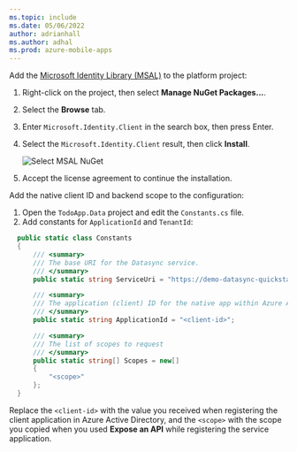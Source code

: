 ```yaml
---
ms.topic: include
ms.date: 05/06/2022
author: adrianhall
ms.author: adhal
ms.prod: azure-mobile-apps
---
```


Add the [Microsoft Identity Library (MSAL)](/azure/active-directory/develop/msal-overview) to the platform project:

1. Right-click on the project, then select **Manage NuGet Packages...**.
1. Select the **Browse** tab.
1. Enter `Microsoft.Identity.Client` in the search box, then press Enter.
1. Select the `Microsoft.Identity.Client` result, then click **Install**.
   
   ![Select MSAL NuGet](~/mobile-apps/azure-mobile-apps/media/quickstart/windows/select-msal-nuget.png)

1. Accept the license agreement to continue the installation.

Add the native client ID and backend scope to the configuration:

1. Open the `TodoApp.Data` project and edit the `Constants.cs` file.
1. Add constants for `ApplicationId` and `TenantId`:

  ``` csharp
    public static class Constants
    {
        /// <summary>
        /// The base URI for the Datasync service.
        /// </summary>
        public static string ServiceUri = "https://demo-datasync-quickstart.azurewebsites.net";

        /// <summary>
        /// The application (client) ID for the native app within Azure Active Directory
        /// </summary>
        public static string ApplicationId = "<client-id>";

        /// <summary>
        /// The list of scopes to request
        /// </summary>
        public static string[] Scopes = new[]
        {
            "<scope>"
        };
    }
  ```

Replace the `<client-id>` with the value you received when registering the client application in Azure Active Directory, and the `<scope>` with the scope you copied when you used **Expose an API** while registering the service application.
